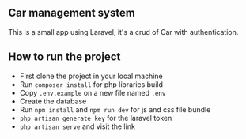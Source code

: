 
## Car management system

This is a small app using Laravel, it's a crud of Car with authentication.  

## How to run the project

- First clone the project in your local machine
- Run `composer install` for php libraries build
- Copy `.env.example` on a new file named `.env`
- Create the database
- Run `npm install` and `npm run dev` for js and css file bundle
- `php artisan generate key` for the laravel token
- `php artisan serve` and visit the link